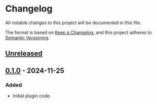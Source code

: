 <!--
SPDX-FileCopyrightText: 2024 Shota FUJI <pockawoooh@gmail.com>
SPDX-License-Identifier: Apache-2.0
-->

# Changelog

All notable changes to this project will be documented in this file.

The format is based on [Keep a Changelog](https://keepachangelog.com/en/1.1.0/),
and this project adheres to [Semantic Versioning](https://semver.org/spec/v2.0.0.html).

## [Unreleased]

## [0.1.0] - 2024-11-25

### Added

- Initial plugin code.

[unreleased]: https://github.com/pocka/rollup-plugin-gleam/compare/v0.1.0...HEAD
[0.1.0]: https://github.com/pocka/rollup-plugin-gleam/releases/tag/v0.1.0
